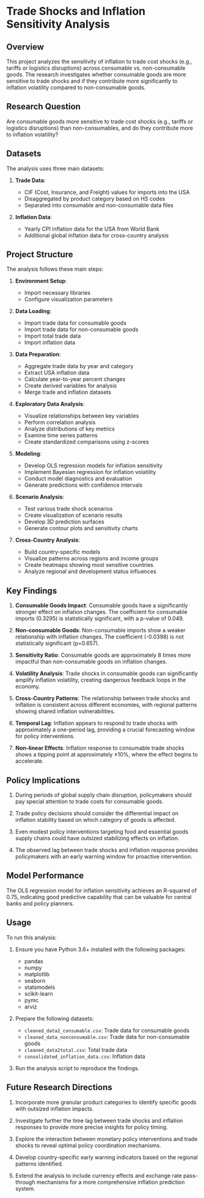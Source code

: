 # Trade Shocks and Inflation Sensitivity Analysis

## Overview

This project analyzes the sensitivity of inflation to trade cost shocks (e.g., tariffs or logistics disruptions) across consumable vs. non-consumable goods. The research investigates whether consumable goods are more sensitive to trade shocks and if they contribute more significantly to inflation volatility compared to non-consumable goods.

## Research Question

Are consumable goods more sensitive to trade cost shocks (e.g., tariffs or logistics disruptions) than non-consumables, and do they contribute more to inflation volatility?

## Datasets

The analysis uses three main datasets:

1. **Trade Data**: 
   - CIF (Cost, Insurance, and Freight) values for imports into the USA
   - Disaggregated by product category based on HS codes
   - Separated into consumable and non-consumable data files

2. **Inflation Data**:
   - Yearly CPI inflation data for the USA from World Bank
   - Additional global inflation data for cross-country analysis

## Project Structure

The analysis follows these main steps:

1. **Environment Setup**: 
   - Import necessary libraries
   - Configure visualization parameters

2. **Data Loading**:
   - Import trade data for consumable goods
   - Import trade data for non-consumable goods
   - Import total trade data
   - Import inflation data

3. **Data Preparation**:
   - Aggregate trade data by year and category
   - Extract USA inflation data
   - Calculate year-to-year percent changes
   - Create derived variables for analysis
   - Merge trade and inflation datasets

4. **Exploratory Data Analysis**:
   - Visualize relationships between key variables
   - Perform correlation analysis
   - Analyze distributions of key metrics
   - Examine time series patterns
   - Create standardized comparisons using z-scores

5. **Modeling**:
   - Develop OLS regression models for inflation sensitivity
   - Implement Bayesian regression for inflation volatility
   - Conduct model diagnostics and evaluation
   - Generate predictions with confidence intervals

6. **Scenario Analysis**:
   - Test various trade shock scenarios
   - Create visualization of scenario results
   - Develop 3D prediction surfaces
   - Generate contour plots and sensitivity charts

7. **Cross-Country Analysis**:
   - Build country-specific models
   - Visualize patterns across regions and income groups
   - Create heatmaps showing most sensitive countries
   - Analyze regional and development status influences

## Key Findings

1. **Consumable Goods Impact**: Consumable goods have a significantly stronger effect on inflation changes. The coefficient for consumable imports (0.3295) is statistically significant, with a p-value of 0.049.

2. **Non-consumable Goods**: Non-consumable imports show a weaker relationship with inflation changes. The coefficient (-0.0398) is not statistically significant (p=0.657).

3. **Sensitivity Ratio**: Consumable goods are approximately 8 times more impactful than non-consumable goods on inflation changes.

4. **Volatility Analysis**: Trade shocks in consumable goods can significantly amplify inflation volatility, creating dangerous feedback loops in the economy.

5. **Cross-Country Patterns**: The relationship between trade shocks and inflation is consistent across different economies, with regional patterns showing shared inflation vulnerabilities.

6. **Temporal Lag**: Inflation appears to respond to trade shocks with approximately a one-period lag, providing a crucial forecasting window for policy interventions.

7. **Non-linear Effects**: Inflation response to consumable trade shocks shows a tipping point at approximately ±10%, where the effect begins to accelerate.

## Policy Implications

1. During periods of global supply chain disruption, policymakers should pay special attention to trade costs for consumable goods.

2. Trade policy decisions should consider the differential impact on inflation stability based on which category of goods is affected.

3. Even modest policy interventions targeting food and essential goods supply chains could have outsized stabilizing effects on inflation.

4. The observed lag between trade shocks and inflation response provides policymakers with an early warning window for proactive intervention.

## Model Performance

The OLS regression model for inflation sensitivity achieves an R-squared of 0.75, indicating good predictive capability that can be valuable for central banks and policy planners.

## Usage

To run this analysis:

1. Ensure you have Python 3.6+ installed with the following packages:
   - pandas
   - numpy
   - matplotlib
   - seaborn
   - statsmodels
   - scikit-learn
   - pymc
   - arviz

2. Prepare the following datasets:
   - `cleaned_data2_consumable.csv`: Trade data for consumable goods
   - `cleaned_data_nonconsumable.csv`: Trade data for non-consumable goods
   - `cleaned_data2total.csv`: Total trade data
   - `consolidated_inflation_data.csv`: Inflation data

3. Run the analysis script to reproduce the findings.

## Future Research Directions

1. Incorporate more granular product categories to identify specific goods with outsized inflation impacts.

2. Investigate further the time lag between trade shocks and inflation responses to provide more precise insights for policy timing.

3. Explore the interaction between monetary policy interventions and trade shocks to reveal optimal policy coordination mechanisms.

4. Develop country-specific early warning indicators based on the regional patterns identified.

5. Extend the analysis to include currency effects and exchange rate pass-through mechanisms for a more comprehensive inflation prediction system.




